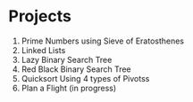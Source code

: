 # Projects

1. Prime Numbers using Sieve of Eratosthenes
2. Linked Lists
3. Lazy Binary Search Tree
4. Red Black Binary Search Tree
5. Quicksort Using 4 types of Pivotss
6. Plan a Flight (in progress)
